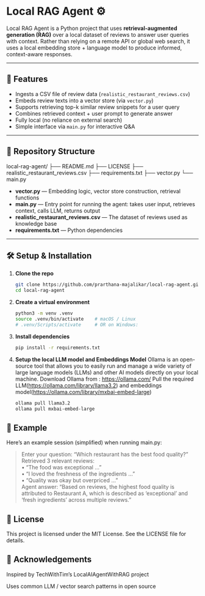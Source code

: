 # Local RAG Agent ⚙️

Local RAG Agent is a Python project that uses **retrieval-augmented generation (RAG)** over a local dataset of reviews to answer user queries with context. Rather than relying on a remote API or global web search, it uses a local embedding store + language model to produce informed, context-aware responses.

---

## 🚀 Features

- Ingests a CSV file of review data (`realistic_restaurant_reviews.csv`)  
- Embeds review texts into a vector store (via `vector.py`)  
- Supports retrieving top-k similar review snippets for a user query  
- Combines retrieved context + user prompt to generate answer  
- Fully local (no reliance on external search)  
- Simple interface via `main.py` for interactive Q&A  

---

## 🧱 Repository Structure

local-rag-agent/
├── README.md
├── LICENSE
├── realistic_restaurant_reviews.csv
├── requirements.txt
├── vector.py
└── main.py


- **vector.py** — Embedding logic, vector store construction, retrieval functions  
- **main.py** — Entry point for running the agent: takes user input, retrieves context, calls LLM, returns output  
- **realistic_restaurant_reviews.csv** — The dataset of reviews used as knowledge base  
- **requirements.txt** — Python dependencies  

---

## 🛠️ Setup & Installation

1. **Clone the repo**  
   ```bash
   git clone https://github.com/prarthana-majalikar/local-rag-agent.git
   cd local-rag-agent
   
2. **Create a virtual environment**
    ```bash
    python3 -m venv .venv
    source .venv/bin/activate    # macOS / Linux
    # .venv/Scripts/activate     # OR on Windows:


3. **Install dependencies**
     ```bash
     pip install -r requirements.txt

4. **Setup the local LLM model and Embeddings Model**
   Ollama is an open-source tool that allows you to easily run and manage a wide variety of large language models (LLMs) and other AI models directly on your local machine.
   Download Ollama from  : https://ollama.com/
   Pull the required LLM(https://ollama.com/library/llama3.2) and embeddings model(https://ollama.com/library/mxbai-embed-large)
   ```bash
   ollama pull llama3.2
   ollama pull mxbai-embed-large

## 🧪 Example

Here’s an example session (simplified) when running main.py:
   > Enter your question: “Which restaurant has the best food quality?”  
> Retrieved 3 relevant reviews:  
    • “The food was exceptional …”  
    • “I loved the freshness of the ingredients …”  
    • “Quality was okay but overpriced …”  
> Agent answer: “Based on reviews, the highest food quality is attributed to Restaurant A, which is described as ‘exceptional’ and ‘fresh ingredients’ across multiple reviews.”  


## 🔐 License

This project is licensed under the MIT License. See the LICENSE file for details.

## 🙏 Acknowledgements

Inspired by TechWithTim’s LocalAIAgentWithRAG project

Uses common LLM / vector search patterns in open source
   

